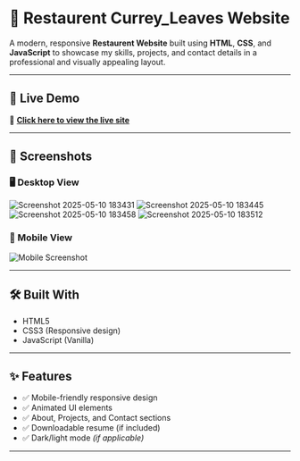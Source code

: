 # 🌟 Restaurent Currey_Leaves Website

A modern, responsive **Restaurent Website** built using **HTML**, **CSS**, and **JavaScript** to showcase my skills, projects, and contact details in a professional and visually appealing layout.

---

## 🔗 Live Demo

🚀 **[Click here to view the live site]([https://SushilAmbekar.github.io/portfolio](http://127.0.0.1:5500/index.html)/)**  

---

## 📸 Screenshots

### 🖥️ Desktop View
![Screenshot 2025-05-10 183431](https://github.com/user-attachments/assets/3a0f23ef-3107-4826-a9dc-bbd495b3710a)
![Screenshot 2025-05-10 183445](https://github.com/user-attachments/assets/c50ce935-ba69-40c8-bf74-060de17d10ba)
![Screenshot 2025-05-10 183458](https://github.com/user-attachments/assets/9637f5b2-7947-4a9b-b91b-552bfdb1e377)
![Screenshot 2025-05-10 183512](https://github.com/user-attachments/assets/7ab0dfb3-41f6-4603-86d0-f504c03e0c82)

### 📱 Mobile View
![Mobile Screenshot](screenshots/mobile.png)

---

## 🛠️ Built With

- HTML5
- CSS3 (Responsive design)
- JavaScript (Vanilla)

---

## ✨ Features

- ✅ Mobile-friendly responsive design
- ✅ Animated UI elements
- ✅ About, Projects, and Contact sections
- ✅ Downloadable resume (if included)
- ✅ Dark/light mode *(if applicable)*

---

